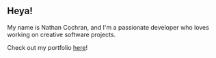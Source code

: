 ## Heya!
My name is Nathan Cochran, and I'm a passionate developer who loves working on creative software projects. 

Check out my portfolio [here]([url](https://www.nathancochran.com/))!

<!--
**nacochran/nacochran** is a ✨ _special_ ✨ repository because its `README.md` (this file) appears on your GitHub profile.

Here are some ideas to get you started:

- 🔭 I’m currently working on ...
- 🌱 I’m currently learning ...
- 👯 I’m looking to collaborate on ...
- 🤔 I’m looking for help with ...
- 💬 Ask me about ...
- 📫 How to reach me: ...
- 😄 Pronouns: ...
- ⚡ Fun fact: ...
-->
